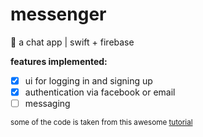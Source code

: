 # messenger
💬 a chat app | swift + firebase

**features implemented:**
- [x] ui for logging in and signing up
- [x] authentication via facebook or email
- [ ] messaging

<sub> some of the code is taken from this awesome [tutorial](https://youtube.com/playlist?list=PL5PR3UyfTWvdlk-Qi-dPtJmjTj-2YIMMf) </sub>

